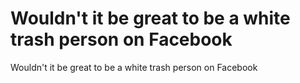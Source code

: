 # Wouldn't it be great to be a white trash person on Facebook

Wouldn't it be great to be a white trash person on Facebook 
